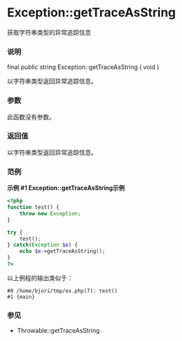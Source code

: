 Exception::getTraceAsString
===========================

获取字符串类型的异常追踪信息

### 说明

<span class="modifier">final</span> <span class="modifier">public</span>
<span class="type">string</span> <span
class="methodname">Exception::getTraceAsString</span> ( <span
class="methodparam">void</span> )

以字符串类型返回异常追踪信息。

### 参数

此函数没有参数。

### 返回值

以字符串类型返回异常追踪信息。

### 范例

**示例 \#1 <span
class="function">Exception::getTraceAsString</span>示例**

``` php
<?php
function test() {
    throw new Exception;
}

try {
    test();
} catch(Exception $e) {
    echo $e->getTraceAsString();
}
?>
```

以上例程的输出类似于：

    #0 /home/bjori/tmp/ex.php(7): test()
    #1 {main}

### 参见

-   <span class="methodname">Throwable::getTraceAsString</span>
